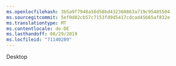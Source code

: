 ```yaml
---
ms.openlocfilehash: 3b5a9f7948a58d58bd432360863a719c95485504
ms.sourcegitcommit: 5ef0d02cb57c7153fd9d5417cdcad45665af832e
ms.translationtype: MT
ms.contentlocale: de-DE
ms.lasthandoff: 08/29/2019
ms.locfileid: "71140289"
---
```

Desktop